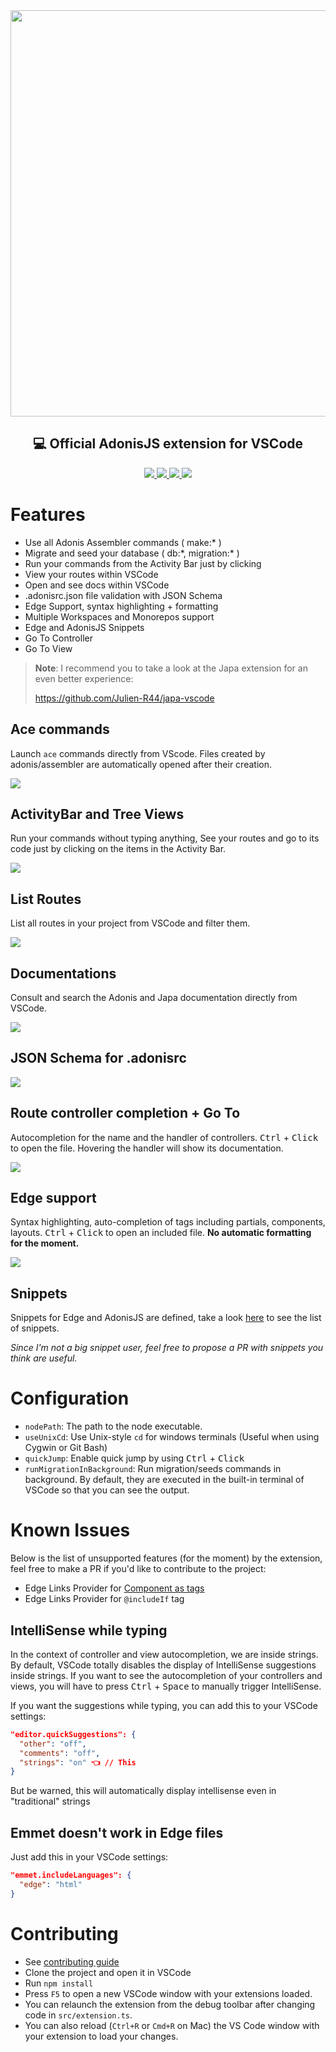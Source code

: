 <div align="center">
  <img width="650px" src="https://i.imgur.com/bUsqL2V.png" />
  <h2>💻 Official AdonisJS extension for VSCode</h2>

  <p align="center">
    <a href="https://github.com/Julien-R44/adonis-vscode-extension/actions/workflows/test.yml">
      <img src="https://img.shields.io/github/workflow/status/julien-r44/adonis-vscode-extension/test?label=%20&logo=github&style=flat-square&logoColor=white&color=5A45FF">
    </a>
    <a href="https://marketplace.visualstudio.com/items?itemName=jripouteau.adonis-vscode-extension">
      <img src="https://vsmarketplacebadge.apphb.com/version-short/jripouteau.adonis-vscode-extension.svg?label=%20&style=flat-square&color=5A45FF">
    </a>
    <a href="https://marketplace.visualstudio.com/items?itemName=jripouteau.adonis-vscode-extension">
      <img src="https://vsmarketplacebadge.apphb.com/installs-short/jripouteau.adonis-vscode-extension.svg?label=%20&style=flat-square&color=5A45FF">
    </a>
    <a href="https://marketplace.visualstudio.com/items?itemName=jripouteau.adonis-vscode-extension">
      <img src="https://vsmarketplacebadge.apphb.com/rating-short/jripouteau.adonis-vscode-extension.svg?label=%20&style=flat-square&color=5A45FF">
    </a>
    <br>
  </p>

</div>

# Features
* Use all Adonis Assembler commands ( make:\* )
* Migrate and seed your database ( db:\*, migration:\* )
* Run your commands from the Activity Bar just by clicking
* View your routes within VSCode
* Open and see docs within VSCode
* .adonisrc.json file validation with JSON Schema
* Edge Support, syntax highlighting + formatting
* Multiple Workspaces and Monorepos support 
* Edge and AdonisJS Snippets
* Go To Controller 
* Go To View

> **Note**: I recommend you to take a look at the Japa extension for an even better experience:
>
> https://github.com/Julien-R44/japa-vscode

## Ace commands
Launch `ace` commands directly from VScode. 
Files created by adonis/assembler are automatically opened after their creation.

![](https://i.imgur.com/BEb6Xpc.gif)

## ActivityBar and Tree Views
Run your commands without typing anything, See your routes and go to its code just by clicking on the items in the Activity Bar.

![](https://i.imgur.com/fwOdNWF.gif)

## List Routes
List all routes in your project from VSCode and filter them.

![](https://i.imgur.com/WEr7s5K.png)

## Documentations
Consult and search the Adonis and Japa documentation directly from VSCode.

![](https://i.imgur.com/kMjBvdh.png)

## JSON Schema for .adonisrc
![](https://i.imgur.com/6K5wnvE.gif)

## Route controller completion + Go To
Autocompletion for the name and the handler of controllers. <kbd>Ctrl</kbd> + <kbd>Click</kbd> to open the file. Hovering the handler will show its documentation.

![](https://i.imgur.com/ZvnOtN3.gif)

## Edge support
Syntax highlighting, auto-completion of tags including partials, components, layouts. <kbd>Ctrl</kbd> + <kbd>Click</kbd> to open an included file.
**No automatic formatting for the moment.**

![](https://i.imgur.com/eDYb9fK.gif)

## Snippets
Snippets for Edge and AdonisJS are defined, take a look [here](./snippets/) to see the list of snippets.

_Since I'm not a big snippet user, feel free to propose a PR with snippets you think are useful._


# Configuration

- `nodePath`: The path to the node executable.
- `useUnixCd`: Use Unix-style `cd` for windows terminals (Useful when using Cygwin or Git Bash)
- `quickJump`: Enable quick jump by using <kbd>Ctrl</kbd> + <kbd>Click</kbd>
- `runMigrationInBackground`: Run migration/seeds commands in background. By default, they are executed in the built-in terminal of VSCode so that you can see the output.

# Known Issues
Below is the list of unsupported features (for the moment) by the extension, feel free to make a PR if you'd like to contribute to the project: 
- Edge Links Provider for [Component as tags](https://docs.adonisjs.com/guides/views/components#components-as-tags)
- Edge Links Provider for `@includeIf` tag

## IntelliSense while typing
In the context of controller and view autocompletion, we are inside strings. By default, VSCode totally disables the display of IntelliSense suggestions inside strings. If you want to see the autocompletion of your controllers and views, you will have to press <kbd>Ctrl</kbd> + <kbd>Space</kbd> to manually trigger IntelliSense.

If you want the suggestions while typing, you can add this to your VSCode settings:

```json
"editor.quickSuggestions": {
  "other": "off",
  "comments": "off",
  "strings": "on" 👈 // This
}
```

But be warned, this will automatically display intellisense even in "traditional" strings

## Emmet doesn't work in Edge files

Just add this in your VSCode settings: 
```json
"emmet.includeLanguages": {
  "edge": "html"
}
```

# Contributing
* See [contributing guide](./.github/CONTRIBUTING.md)
* Clone the project and open it in VSCode
* Run `npm install`
* Press `F5` to open a new VSCode window with your extensions loaded.
* You can relaunch the extension from the debug toolbar after changing code in `src/extension.ts`.
* You can also reload (`Ctrl+R` or `Cmd+R` on Mac) the VS Code window with your extension to load your changes.
